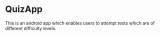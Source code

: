 # QuizApp
This is an android app which enables users to attempt tests which are of different difficulty levels.
